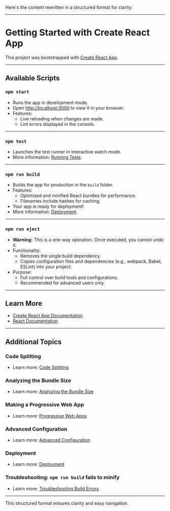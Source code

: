 Here's the content rewritten in a structured format for clarity:

---

# Getting Started with Create React App

This project was bootstrapped with [Create React App](https://github.com/facebook/create-react-app).

---

## Available Scripts

### `npm start`
- Runs the app in development mode.
- Open [http://localhost:3000](http://localhost:3000) to view it in your browser.
- Features:
  - Live reloading when changes are made.
  - Lint errors displayed in the console.

---

### `npm test`
- Launches the test runner in interactive watch mode.
- More information: [Running Tests](https://facebook.github.io/create-react-app/docs/running-tests).

---

### `npm run build`
- Builds the app for production in the `build` folder.
- Features:
  - Optimized and minified React bundles for performance.
  - Filenames include hashes for caching.
- Your app is ready for deployment!
- More information: [Deployment](https://facebook.github.io/create-react-app/docs/deployment).

---

### `npm run eject`
- **Warning:** This is a one-way operation. Once executed, you cannot undo it.
- Functionality:
  - Removes the single build dependency.
  - Copies configuration files and dependencies (e.g., webpack, Babel, ESLint) into your project.
- Purpose:
  - Full control over build tools and configurations.
  - Recommended for advanced users only.

---

## Learn More

- [Create React App Documentation](https://facebook.github.io/create-react-app/docs/getting-started)
- [React Documentation](https://reactjs.org/)

---

## Additional Topics

### Code Splitting
- Learn more: [Code Splitting](https://facebook.github.io/create-react-app/docs/code-splitting)

### Analyzing the Bundle Size
- Learn more: [Analyzing the Bundle Size](https://facebook.github.io/create-react-app/docs/analyzing-the-bundle-size)

### Making a Progressive Web App
- Learn more: [Progressive Web Apps](https://facebook.github.io/create-react-app/docs/making-a-progressive-web-app)

### Advanced Configuration
- Learn more: [Advanced Configuration](https://facebook.github.io/create-react-app/docs/advanced-configuration)

### Deployment
- Learn more: [Deployment](https://facebook.github.io/create-react-app/docs/deployment)

### Troubleshooting: `npm run build` fails to minify
- Learn more: [Troubleshooting Build Errors](https://facebook.github.io/create-react-app/docs/troubleshooting#npm-run-build-fails-to-minify)

--- 

This structured format ensures clarity and easy navigation.
